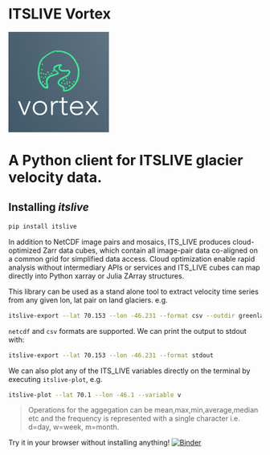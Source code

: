 # ITSLIVE Vortex
<img src="docs/vortex.png" align="middle" width="200px"/>

# A Python client for ITSLIVE glacier velocity data.

## Installing *itslive*

```bash
pip install itslive
```

In addition to NetCDF image pairs and mosaics, ITS_LIVE produces cloud-optimized Zarr data cubes, which contain all image-pair data co-aligned on a common grid for simplified data access. Cloud optimization enable rapid analysis without intermediary APIs or services and ITS_LIVE cubes can map directly into Python xarray or Julia ZArray structures.


This library can be used as a stand alone tool to extract velocity time series from any given lon, lat pair on land glaciers. e.g.

```bash
itslive-export --lat 70.153 --lon -46.231 --format csv --outdir greenland
```

`netcdf` and `csv` formats are supported. We can print the output to stdout with:

```bash
itslive-export --lat 70.153 --lon -46.231 --format stdout
```

We can also plot any of the ITS_LIVE variables directly on the terminal by executing `itslive-plot`, e.g.

```bash
itslive-plot --lat 70.1 --lon -46.1 --variable v
```

 > Operations for the aggegation can be mean,max,min,average,median etc and the frequency is represented with a single character i.e. d=day, w=week, m=month.


Try it in your browser without installing anything! [![Binder](https://mybinder.org/badge_logo.svg)](https://mybinder.org/v2/gh/betolink/itslive-vortex/main)


